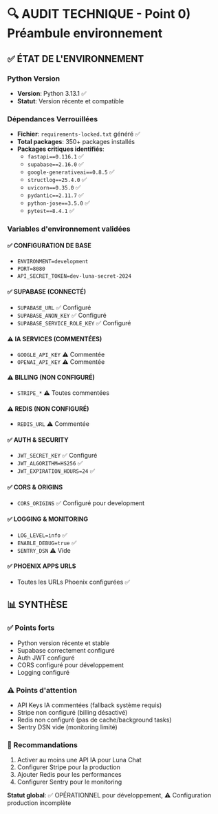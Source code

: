# 🔍 AUDIT TECHNIQUE - Point 0) Préambule environnement

## ✅ ÉTAT DE L'ENVIRONNEMENT

### Python Version
- **Version**: Python 3.13.1 ✅
- **Statut**: Version récente et compatible

### Dépendances Verrouillées
- **Fichier**: `requirements-locked.txt` généré ✅
- **Total packages**: 350+ packages installés
- **Packages critiques identifiés**:
  - `fastapi==0.116.1` ✅
  - `supabase==2.16.0` ✅  
  - `google-generativeai==0.8.5` ✅
  - `structlog==25.4.0` ✅
  - `uvicorn==0.35.0` ✅
  - `pydantic==2.11.7` ✅
  - `python-jose==3.5.0` ✅
  - `pytest==8.4.1` ✅

### Variables d'environnement validées

#### ✅ CONFIGURATION DE BASE
- `ENVIRONMENT=development`
- `PORT=8080`
- `API_SECRET_TOKEN=dev-luna-secret-2024`

#### ✅ SUPABASE (CONNECTÉ)
- `SUPABASE_URL` ✅ Configuré
- `SUPABASE_ANON_KEY` ✅ Configuré  
- `SUPABASE_SERVICE_ROLE_KEY` ✅ Configuré

#### ⚠️ IA SERVICES (COMMENTÉES)
- `GOOGLE_API_KEY` ⚠️ Commentée
- `OPENAI_API_KEY` ⚠️ Commentée

#### ⚠️ BILLING (NON CONFIGURÉ)
- `STRIPE_*` ⚠️ Toutes commentées

#### ⚠️ REDIS (NON CONFIGURÉ)
- `REDIS_URL` ⚠️ Commentée

#### ✅ AUTH & SECURITY
- `JWT_SECRET_KEY` ✅ Configuré
- `JWT_ALGORITHM=HS256` ✅ 
- `JWT_EXPIRATION_HOURS=24` ✅

#### ✅ CORS & ORIGINS
- `CORS_ORIGINS` ✅ Configuré pour development

#### ✅ LOGGING & MONITORING
- `LOG_LEVEL=info` ✅
- `ENABLE_DEBUG=true` ✅
- `SENTRY_DSN` ⚠️ Vide

#### ✅ PHOENIX APPS URLS
- Toutes les URLs Phoenix configurées ✅

## 📊 SYNTHÈSE

### ✅ Points forts
- Python version récente et stable
- Supabase correctement configuré
- Auth JWT configuré
- CORS configuré pour développement
- Logging configuré

### ⚠️ Points d'attention
- API Keys IA commentées (fallback système requis)
- Stripe non configuré (billing désactivé)
- Redis non configuré (pas de cache/background tasks)
- Sentry DSN vide (monitoring limité)

### 🎯 Recommandations
1. Activer au moins une API IA pour Luna Chat
2. Configurer Stripe pour la production
3. Ajouter Redis pour les performances
4. Configurer Sentry pour le monitoring

**Statut global**: ✅ OPÉRATIONNEL pour développement, ⚠️ Configuration production incomplète